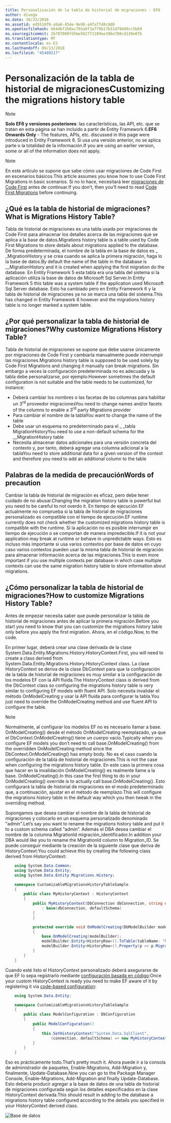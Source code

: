 ```yaml
---
title: Personalización de la tabla de historial de migraciones - EF6
author: divega
ms.date: 10/23/2016
ms.assetid: ed5518f0-a9a6-454e-9e98-a4fa7748c8d0
ms.openlocfilehash: 6644bf2b0ac703a9f3a779b17b31d79d40cc5b69
ms.sourcegitcommit: 2b787009fd5be5627f1189ee396e708cd130e07b
ms.translationtype: MT
ms.contentlocale: es-ES
ms.lasthandoff: 09/13/2018
ms.locfileid: "45489217"
---
```

# <a name="customizing-the-migrations-history-table"></a><span data-ttu-id="b74be-102">Personalización de la tabla de historial de migraciones</span><span class="sxs-lookup"><span data-stu-id="b74be-102">Customizing the migrations history table</span></span>
> [!NOTE]
> <span data-ttu-id="b74be-103">**Solo EF6 y versiones posteriores**: las características, las API, etc. que se tratan en esta página se han incluido a partir de Entity Framework 6.</span><span class="sxs-lookup"><span data-stu-id="b74be-103">**EF6 Onwards Only** - The features, APIs, etc. discussed in this page were introduced in Entity Framework 6.</span></span> <span data-ttu-id="b74be-104">Si usa una versión anterior, no se aplica parte o la totalidad de la información.</span><span class="sxs-lookup"><span data-stu-id="b74be-104">If you are using an earlier version, some or all of the information does not apply.</span></span>

> [!NOTE]
> <span data-ttu-id="b74be-105">En este artículo se supone que sabe cómo usar migraciones de Code First en escenarios básicos.</span><span class="sxs-lookup"><span data-stu-id="b74be-105">This article assumes you know how to use Code First Migrations in basic scenarios.</span></span> <span data-ttu-id="b74be-106">Si no lo hace, necesitará leer [migraciones de Code First](~/ef6/modeling/code-first/migrations/index.md) antes de continuar.</span><span class="sxs-lookup"><span data-stu-id="b74be-106">If you don’t, then you’ll need to read [Code First Migrations](~/ef6/modeling/code-first/migrations/index.md) before continuing.</span></span>

## <a name="what-is-migrations-history-table"></a><span data-ttu-id="b74be-107">¿Qué es la tabla de historial de migraciones?</span><span class="sxs-lookup"><span data-stu-id="b74be-107">What is Migrations History Table?</span></span>

<span data-ttu-id="b74be-108">Tabla de historial de migraciones es una tabla usada por migraciones de Code First para almacenar los detalles acerca de las migraciones que se aplica a la base de datos.</span><span class="sxs-lookup"><span data-stu-id="b74be-108">Migrations history table is a table used by Code First Migrations to store details about migrations applied to the database.</span></span> <span data-ttu-id="b74be-109">De forma predeterminada, el nombre de la tabla en la base de datos es \_ \_MigrationHistory y se crea cuando se aplica la primera migración, haga lo la base de datos.</span><span class="sxs-lookup"><span data-stu-id="b74be-109">By default the name of the table in the database is \_\_MigrationHistory and it is created when applying the first migration do the database.</span></span> <span data-ttu-id="b74be-110">En Entity Framework 5 esta tabla era una tabla del sistema si la aplicación utiliza la base de datos de Microsoft Sql Server.</span><span class="sxs-lookup"><span data-stu-id="b74be-110">In Entity Framework 5 this table was a system table if the application used Microsoft Sql Server database.</span></span> <span data-ttu-id="b74be-111">Esto ha cambiado pero en Entity Framework 6 y la tabla de historial de migraciones ya no se marca una tabla del sistema.</span><span class="sxs-lookup"><span data-stu-id="b74be-111">This has changed in Entity Framework 6 however and the migrations history table is no longer marked a system table.</span></span>

## <a name="why-customize-migrations-history-table"></a><span data-ttu-id="b74be-112">¿Por qué personalizar la tabla de historial de migraciones?</span><span class="sxs-lookup"><span data-stu-id="b74be-112">Why customize Migrations History Table?</span></span>

<span data-ttu-id="b74be-113">Tabla de historial de migraciones se supone que debe usarse únicamente por migraciones de Code First y cambiarla manualmente puede interrumpir las migraciones.</span><span class="sxs-lookup"><span data-stu-id="b74be-113">Migrations history table is supposed to be used solely by Code First Migrations and changing it manually can break migrations.</span></span> <span data-ttu-id="b74be-114">Sin embargo a veces la configuración predeterminada no es adecuada y la tabla debe personalizarse, por ejemplo:</span><span class="sxs-lookup"><span data-stu-id="b74be-114">However sometimes the default configuration is not suitable and the table needs to be customized, for instance:</span></span>

-   <span data-ttu-id="b74be-115">Deberá cambiar los nombres o las facetas de las columnas para habilitar un 3<sup>rd</sup> proveedor migraciones</span><span class="sxs-lookup"><span data-stu-id="b74be-115">You need to change names and/or facets of the columns to enable a 3<sup>rd</sup> party Migrations provider</span></span>
-   <span data-ttu-id="b74be-116">Para cambiar el nombre de la tabla</span><span class="sxs-lookup"><span data-stu-id="b74be-116">You want to change the name of the table</span></span>
-   <span data-ttu-id="b74be-117">Debe usar un esquema no predeterminado para el \_ \_tabla MigrationHistory</span><span class="sxs-lookup"><span data-stu-id="b74be-117">You need to use a non-default schema for the \_\_MigrationHistory table</span></span>
-   <span data-ttu-id="b74be-118">Necesita almacenar datos adicionales para una versión concreta del contexto y, por tanto, deberá agregar una columna adicional a la tabla</span><span class="sxs-lookup"><span data-stu-id="b74be-118">You need to store additional data for a given version of the context and therefore you need to add an additional column to the table</span></span>

## <a name="words-of-precaution"></a><span data-ttu-id="b74be-119">Palabras de la medida de precaución</span><span class="sxs-lookup"><span data-stu-id="b74be-119">Words of precaution</span></span>

<span data-ttu-id="b74be-120">Cambiar la tabla de historial de migración es eficaz, pero debe tener cuidado de no abusar.</span><span class="sxs-lookup"><span data-stu-id="b74be-120">Changing the migration history table is powerful but you need to be careful to not overdo it.</span></span> <span data-ttu-id="b74be-121">En tiempo de ejecución EF actualmente no comprueba si la tabla de historial de migraciones personalizado es compatible con el tiempo de ejecución.</span><span class="sxs-lookup"><span data-stu-id="b74be-121">EF runtime currently does not check whether the customized migrations history table is compatible with the runtime.</span></span> <span data-ttu-id="b74be-122">Si la aplicación no es posible interrumpir en tiempo de ejecución o se comportan de manera impredecible.</span><span class="sxs-lookup"><span data-stu-id="b74be-122">If it is not your application may break at runtime or behave in unpredictable ways.</span></span> <span data-ttu-id="b74be-123">Esto es incluso más importante si usa varios contextos por base de datos en cuyo caso varios contextos pueden usar la misma tabla de historial de migración para almacenar información acerca de las migraciones.</span><span class="sxs-lookup"><span data-stu-id="b74be-123">This is even more important if you use multiple contexts per database in which case multiple contexts can use the same migration history table to store information about migrations.</span></span>

## <a name="how-to-customize-migrations-history-table"></a><span data-ttu-id="b74be-124">¿Cómo personalizar la tabla de historial de migraciones?</span><span class="sxs-lookup"><span data-stu-id="b74be-124">How to customize Migrations History Table?</span></span>

<span data-ttu-id="b74be-125">Antes de empezar necesita saber que puede personalizar la tabla de historial de migraciones antes de aplicar la primera migración.</span><span class="sxs-lookup"><span data-stu-id="b74be-125">Before you start you need to know that you can customize the migrations history table only before you apply the first migration.</span></span> <span data-ttu-id="b74be-126">Ahora, en el código.</span><span class="sxs-lookup"><span data-stu-id="b74be-126">Now, to the code.</span></span>

<span data-ttu-id="b74be-127">En primer lugar, deberá crear una clase derivada de la clase System.Data.Entity.Migrations.History.HistoryContext.</span><span class="sxs-lookup"><span data-stu-id="b74be-127">First, you will need to create a class derived from System.Data.Entity.Migrations.History.HistoryContext class.</span></span> <span data-ttu-id="b74be-128">La clase HistoryContext se deriva de la clase DbContext para que la configuración de la tabla de historial de migraciones es muy similar a la configuración de los modelos EF con la API fluida.</span><span class="sxs-lookup"><span data-stu-id="b74be-128">The HistoryContext class is derived from the DbContext class so configuring the migrations history table is very similar to configuring EF models with fluent API.</span></span> <span data-ttu-id="b74be-129">Solo necesita invalidar el método OnModelCreating y usar la API fluida para configurar la tabla.</span><span class="sxs-lookup"><span data-stu-id="b74be-129">You just need to override the OnModelCreating method and use fluent API to configure the table.</span></span>

>[!NOTE]
> <span data-ttu-id="b74be-130">Normalmente, al configurar los modelos EF no es necesario llamar a base. OnModelCreating() desde el método OnModelCreating reemplazado, ya que el DbContext.OnModelCreating() tiene un cuerpo vacío.</span><span class="sxs-lookup"><span data-stu-id="b74be-130">Typically when you configure EF models you don’t need to call base.OnModelCreating() from the overridden OnModelCreating method since the DbContext.OnModelCreating() has empty body.</span></span> <span data-ttu-id="b74be-131">No es el caso cuando la configuración de la tabla de historial de migraciones.</span><span class="sxs-lookup"><span data-stu-id="b74be-131">This is not the case when configuring the migrations history table.</span></span> <span data-ttu-id="b74be-132">En este caso la primera cosa que hacer en la invalidación OnModelCreating() es realmente llame a la base. OnModelCreating().</span><span class="sxs-lookup"><span data-stu-id="b74be-132">In this case the first thing to do in your OnModelCreating() override is to actually call base.OnModelCreating().</span></span> <span data-ttu-id="b74be-133">Esto configurará la tabla de historial de migraciones en el modo predeterminado que, a continuación, ajustar en el método de reemplazo.</span><span class="sxs-lookup"><span data-stu-id="b74be-133">This will configure the migrations history table in the default way which you then tweak in the overriding method.</span></span>

<span data-ttu-id="b74be-134">Supongamos que desea cambiar el nombre de la tabla de historial de migraciones y colocarlo en un esquema personalizado denominado "admin".</span><span class="sxs-lookup"><span data-stu-id="b74be-134">Let’s say you want to rename the migrations history table and put it to a custom schema called “admin”.</span></span> <span data-ttu-id="b74be-135">Además el DBA desea cambiar el nombre de la columna MigrationId migración\_identificador.</span><span class="sxs-lookup"><span data-stu-id="b74be-135">In addition your DBA would like you to rename the MigrationId column to Migration\_ID.</span></span>  <span data-ttu-id="b74be-136">Se puede conseguir mediante la creación de la siguiente clase que deriva de HistoryContext:</span><span class="sxs-lookup"><span data-stu-id="b74be-136">You could achieve this by creating the following class derived from HistoryContext:</span></span>

``` csharp
    using System.Data.Common;
    using System.Data.Entity;
    using System.Data.Entity.Migrations.History;

    namespace CustomizableMigrationsHistoryTableSample
    {
        public class MyHistoryContext : HistoryContext
        {
            public MyHistoryContext(DbConnection dbConnection, string defaultSchema)
                : base(dbConnection, defaultSchema)
            {
            }

            protected override void OnModelCreating(DbModelBuilder modelBuilder)
            {
                base.OnModelCreating(modelBuilder);
                modelBuilder.Entity<HistoryRow>().ToTable(tableName: "MigrationHistory", schemaName: "admin");
                modelBuilder.Entity<HistoryRow>().Property(p => p.MigrationId).HasColumnName("Migration_ID");
            }
        }
    }
```

<span data-ttu-id="b74be-137">Cuando esté listo el HistoryContext personalizado deberá asegurarse de que EF lo sepa registrarlo mediante [configuración basada en código](http://msdn.com/data/jj680699):</span><span class="sxs-lookup"><span data-stu-id="b74be-137">Once your custom HistoryContext is ready you need to make EF aware of it by registering it via [code-based configuration](http://msdn.com/data/jj680699):</span></span>

``` csharp
    using System.Data.Entity;

    namespace CustomizableMigrationsHistoryTableSample
    {
        public class ModelConfiguration : DbConfiguration
        {
            public ModelConfiguration()
            {
                this.SetHistoryContext("System.Data.SqlClient",
                    (connection, defaultSchema) => new MyHistoryContext(connection, defaultSchema));
            }
        }
    }
```

<span data-ttu-id="b74be-138">Eso es prácticamente todo.</span><span class="sxs-lookup"><span data-stu-id="b74be-138">That’s pretty much it.</span></span> <span data-ttu-id="b74be-139">Ahora puede ir a la consola de administrador de paquetes, Enable-Migrations, Add-Migration y, finalmente, Update-Database.</span><span class="sxs-lookup"><span data-stu-id="b74be-139">Now you can go to the Package Manager Console, Enable-Migrations, Add-Migration and finally Update-Database.</span></span> <span data-ttu-id="b74be-140">Esto debería producir agregar a la base de datos de una tabla de historial de migraciones configurada según los detalles especificados en la clase HistoryContext derivada.</span><span class="sxs-lookup"><span data-stu-id="b74be-140">This should result in adding to the database a migrations history table configured according to the details you specified in your HistoryContext derived class.</span></span>

![Base de datos](~/ef6/media/database.png)
